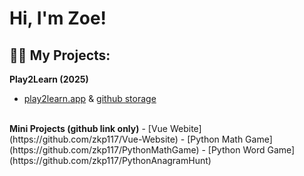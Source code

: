 <h1>Hi, I'm Zoe! <br/></h1>

<h2>👩‍💻 My Projects:</h2>

<b>Play2Learn (2025)</b>
- [play2learn.app](https://www.play2learn.app/) & [github storage](https://github.com/zkp117/play2learn)
<br>
<b>Mini Projects (github link only)</b>
- [Vue Webite](https://github.com/zkp117/Vue-Website)
- [Python Math Game](https://github.com/zkp117/PythonMathGame)
- [Python Word Game](https://github.com/zkp117/PythonAnagramHunt)
